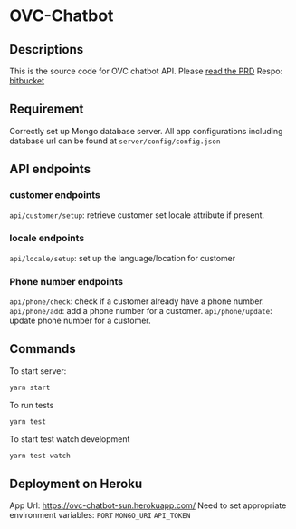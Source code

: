 # OVC-Chatbot

## Descriptions

This is the source code for OVC chatbot API.
Please [read the PRD](http://bit.ly/2voU8bQ)
Respo: [bitbucket](https://bitbucket.org/account/user/solutions-union/projects/OV)

## Requirement
Correctly set up Mongo database server.
All app configurations including database url can be found at `server/config/config.json`

## API endpoints

### customer endpoints
`api/customer/setup`: retrieve customer set locale attribute if present.

### locale endpoints
`api/locale/setup`: set up the language/location for customer

### Phone number endpoints
`api/phone/check`: check if a customer already have a phone number.
`api/phone/add`: add a phone number for a customer.
`api/phone/update`: update phone number for a customer.

## Commands
To start server:
```bash
yarn start
```

To run tests
```bash
yarn test
```

To start test watch development
```bash
yarn test-watch
```

## Deployment on Heroku
App Url: https://ovc-chatbot-sun.herokuapp.com/
Need to set appropriate environment variables:
`PORT`
`MONGO_URI`
`API_TOKEN`

